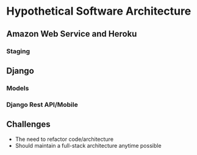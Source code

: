 # Hypothetical Software Architecture

## Amazon Web Service and Heroku

### Staging

## Django

### Models

### Django Rest API/Mobile

## Challenges

* The need to refactor code/architecture
* Should maintain a full-stack architecture anytime possible
